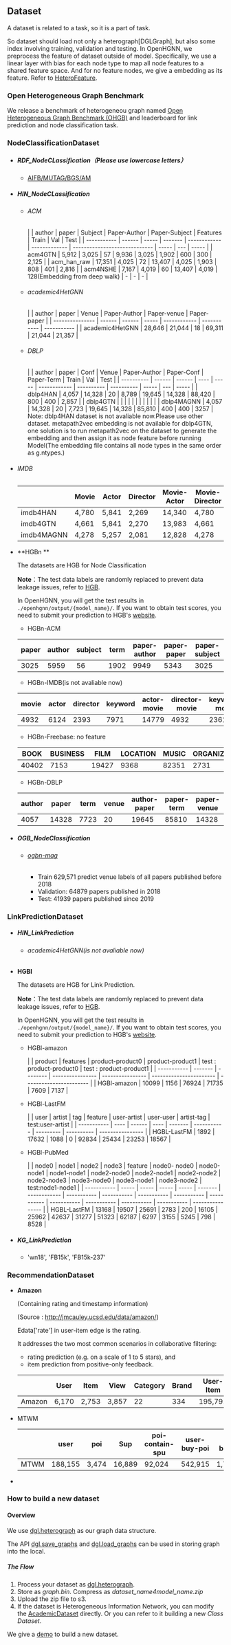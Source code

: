 ## Dataset

A dataset is related to a task, so it is a part of task.

So dataset should load not only a heterograph[DGLGraph], but also some index involving training, validation and testing.
In OpenHGNN, we preprocess the feature of dataset outside of model. Specifically, we use a linear layer with bias for
each node type to map all node features to a shared feature space. And for no feature nodes, we give a embedding as its
feature. Refer to [HeteroFeature](https://openhgnn.readthedocs.io/en/latest/api/layer.html#heterofeature).

### Open Heterogeneous Graph Benchmark

We release a benchmark of heterogeneou graph named [Open Heterogeneous Graph Benchmark (OHGB)](./ohgb.md) and
leaderboard for link prediction and node classification task.

### NodeClassificationDataset

- ##### RDF_NodeCLassification（Please use lowercase letters）

    - [AIFB/MUTAG/BGS/AM](https://github.com/dmlc/dgl/tree/master/examples/pytorch/rgcn-hetero)

- ##### HIN_NodeCLassification

    - ###### ACM

      |             | author | paper | Subject | Paper-Author | Paper-Subject | Features                      | Train | Val | Test  |
          | ----------- | ------ | ----- | ------- | ------------ | ------------- | ----------------------------- | ----- | --- | ----- |
      | acm4GTN     | 5,912  | 3,025 | 57      | 9,936        | 3,025         | 1,902                         | 600   | 300 | 2,125 |
      | acm_han_raw | 17,351 | 4,025 | 72      | 13,407       | 4,025         | 1,903                         | 808   | 401 | 2,816 |
      | acm4NSHE    | 7,167  | 4,019 | 60      | 13,407       | 4,019         | 128(Embedding from deep walk) | -     | -   | -     |

    - ###### academic4HetGNN

      |                 | author | paper  | Venue | Paper-Author | Paper-venue | Paper-paper |
          | --------------- | ------ | ------ | ----- | ------------ | ----------- | ----------- |
      | academic4HetGNN | 28,646 | 21,044 | 18    | 69,311       | 21,044      | 21,357      |

    - ###### DBLP

      |            | author | paper  | Conf | Venue | Paper-Author | Paper-Conf | Paper-Term | Train | Val | Test  |
          | ---------- | ------ | ------ | ---- | ----- | ------------ | ---------- | ---------- | ----- | --- | ----- |
      | dblp4HAN   | 4,057  | 14,328 | 20   | 8,789 | 19,645       | 14,328     | 88,420     | 800   | 400 | 2,857 |
      | dblp4GTN   |        |        |      |       |              |            |            |       |     |       |
      | dblp4MAGNN | 4,057  | 14,328 | 20   | 7,723 | 19,645       | 14,328     | 85,810     | 400   | 400 | 3257  |
  Note: dblp4HAN dataset is not avaliable now.Please use other dataset. metapath2vec embedding is not available for
  dblp4GTN, one solution is to run metapath2vec on the dataset to generate the embedding and then assign it as node
  feature before running Model(The embedding file contains all node types in the same order as g.ntypes.)
- ###### IMDB

  |            | Movie | Actor | Director | Movie-Actor | Movie-Director | Train | Val | Test  |
    | ---------- | ----- | ----- | -------- | ----------- | -------------- | ----- | --- | ----- |
  | imdb4HAN   | 4,780 | 5,841 | 2,269    | 14,340      | 4,780          | 300   | 300 | 2,687 |
  | imdb4GTN   | 4,661 | 5,841 | 2,270    | 13,983      | 4,661          | 300   | 300 | 2,339 |
  | imdb4MAGNN | 4,278 | 5,257 | 2,081    | 12,828      | 4,278          | 400   | 400 | 3,478 |

- **HGBn **

  The datasets are HGB for Node Classification

  **Note**：The test data labels are randomly replaced to prevent data leakage issues, refer
  to [HGB](https://github.com/THUDM/HGB).

  In OpenHGNN, you will get the test results in `./openhgnn/output/{model_name}/`. If you want to obtain test scores,
  you need to submit your prediction to HGB's [website](https://www.biendata.xyz/hgb/).

    - HGBn-ACM

  | paper | author | subject | term | paper-author | paper-paper | paper-subject | paper-term | Val | Test |
    | ----- | ------ | ------- | ---- | ------------ | ----------- | ------------- | ---------- | --- | ---- |
  | 3025  | 5959   | 56      | 1902 | 9949         | 5343        | 3025          | 255619     | 907 | 2118 |

    - HGBn-IMDB(is not avaliable now)

  | movie | actor | director | keyword | actor-movie | director-movie | keyword-movie | train | test |
    | ----- | ----- | -------- | ------- | ----------- | -------------- | ------------- | ----- | ---- |
  | 4932  | 6124  | 2393     | 7971    | 14779       | 4932           | 23610         | 1371  | 3202 |

    - HGBn-Freebase: no feature

  | BOOK  | BUSINESS | FILM  | LOCATION | MUSIC | ORGANIZATION | PEOPLE | SPORTS | train | test |
    | ----- | -------- | ----- | -------- | ----- | ------------ | ------ | ------ | ----- | ---- |
  | 40402 | 7153     | 19427 | 9368     | 82351 | 2731         | 17641  | 1025   | 2386  | 5568 |

    - HGBn-DBLP

  | author | paper | term | venue | author-paper | paper-term | paper-venue | train | test |
    | ------ | ----- | ---- | ----- | ------------ | ---------- | ----------- | ----- | ---- |
  | 4057   | 14328 | 7723 | 20    | 19645        | 85810      | 14328       | 1217  | 2840 |

- ##### OGB_NodeClassification

    - ###### [ogbn-mag](https://ogb.stanford.edu/docs/nodeprop/#ogbn-mag)

        - Train 629,571 predict venue labels of all papers published before 2018
        - Validation: 64879 papers published in 2018
        - Test: 41939 papers published since 2019

### LinkPredictionDataset

- ##### HIN_LinkPrediction

    - ###### academic4HetGNN(is not avaliable now)

- **HGBl**

  The datasets are HGB for Link Prediction.

  **Note**：The test data labels are randomly replaced to prevent data leakage issues, refer
  to [HGB](https://github.com/THUDM/HGB).

  In OpenHGNN, you will get the test results in `./openhgnn/output/{model_name}/`. If you want to obtain test scores,
  you need to submit your prediction to HGB's [website](https://www.biendata.xyz/hgb/).

    - HGBl-amazon

      |             | product | features | product-product0 | product-product1 | test : product-product0 | test : product-product1 |
          | ----------- | ------- | -------- | ---------------- | ---------------- | ----------------------- | ----------------------- |
      | HGBl-amazon | 10099   | 1156     | 76924            | 71735            | 7609                    | 7137                    |

    - HGBl-LastFM

      |             | user | artist | tag  | feature | user-artist | user-user | artist-tag | test:user-artist |
          | ----------- | ---- | ------ | ---- | ------- | ----------- | --------- | ---------- | ---------------- |
      | HGBL-LastFM | 1892 | 17632  | 1088 | 0       | 92834       | 25434     | 23253      | 18567            |

    - HGBl-PubMed

      |             | node0 | node1 | node2 | node3 | feature | node0- node0 | node0-node1 | node1-node1 | node2-node0 | node2-node1 | node2-node2 | node2-node3 | node3-node0 | node3-node1 | node3-node2 | test:node1-node1 |
          | ----------- | ----- | ----- | ----- | ----- | ------- | ------------ | ----------- | ----------- | ----------- | ----------- | ----------- | ----------- | ----------- | ----------- | ----------- | ---------------- |
      | HGBL-LastFM | 13168 | 19507 | 25691 | 2783  | 200     | 16105        | 25962       | 42637       | 31277       | 51323       | 62187       | 6297        | 3155        | 5245        | 798         | 8528             |

- ##### KG_LinkPrediction

    - 'wn18', 'FB15k', 'FB15k-237'

### RecommendationDataset

- **Amazon**

  (Containing rating and timestamp information)

  (Source : http://jmcauley.ucsd.edu/data/amazon/)

  Edata['rate'] in user-item edge is the rating.

  It addresses the two most common scenarios in collaborative filtering:

    - rating prediction (e.g. on a scale of 1 to 5 stars), and
    - item prediction from positive-only feedback.

  |        | User  | Item  | View  | Category | Brand | User-Item | Item-View | Item-Category | Item-Brand | Test(20%)<br />User-Item |
    | ------ | ----- | ----- | ----- | -------- | ----- | --------- | --------- | ------------- | ---------- | ------------------------ |
  | Amazon | 6,170 | 2,753 | 3,857 | 22       | 334   | 195,791   | 5,694     | 5,508         | 2,753      | 39,159                   |

- MTWM

  |      | user    | poi   | Sup    | poi-contain-spu | user-buy-poi | user-buy-spu | user-click-poi |
    | ---- | ------- | ----- | ------ | --------------- | ------------ | ------------ | -------------- |
  | MTWM | 188,155 | 3,474 | 16,889 | 92,024          | 542,915      | 1,797,283    | 1,477,316      |

-

### How to build a new dataset

#### Overview

We use [dgl.heterograph](https://docs.dgl.ai/en/latest/guide/graph-heterogeneous.html#guide-graph-heterogeneous) as our
graph data structure.

The API [dgl.save_graphs](https://docs.dgl.ai/en/latest/generated/dgl.save_graphs.html)
and  [dgl.load_graphs](https://docs.dgl.ai/en/latest/generated/dgl.load_graphs.html#) can be used in storing graph into
the local.

##### The Flow

1. Process your dataset
   as [dgl.heterograph](https://docs.dgl.ai/en/latest/guide/graph-heterogeneous.html#guide-graph-heterogeneous).
2. Store as *graph.bin*. Compress as *dataset_name4model_name.zip*
3. Upload the zip file to s3.
4. If the dataset is Heterogeneous Information Network, you can modify the [AcademicDataset](./academic_graph.py)
   directly. Or you can refer to it building a new *Class Dataset*.

We give
a [demo](https://openhgnn.readthedocs.io/en/latest/advanced_materials/developer_guide.html#evaluate-a-new-dataset) to
build a new dataset.
